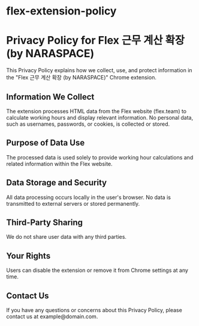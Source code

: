 # flex-extension-policy

<h1>Privacy Policy for Flex 근무 계산 확장 (by NARASPACE)</h1>
<p>This Privacy Policy explains how we collect, use, and protect information in the "Flex 근무 계산 확장 (by NARASPACE)" Chrome extension.</p>

<h2>Information We Collect</h2>
<p>The extension processes HTML data from the Flex website (flex.team) to calculate working hours and display relevant information. No personal data, such as usernames, passwords, or cookies, is collected or stored.</p>

<h2>Purpose of Data Use</h2>
<p>The processed data is used solely to provide working hour calculations and related information within the Flex website.</p>

<h2>Data Storage and Security</h2>
<p>All data processing occurs locally in the user's browser. No data is transmitted to external servers or stored permanently.</p>

<h2>Third-Party Sharing</h2>
<p>We do not share user data with any third parties.</p>

<h2>Your Rights</h2>
<p>Users can disable the extension or remove it from Chrome settings at any time.</p>

<h2>Contact Us</h2>
<p>If you have any questions or concerns about this Privacy Policy, please contact us at example@domain.com.</p>
